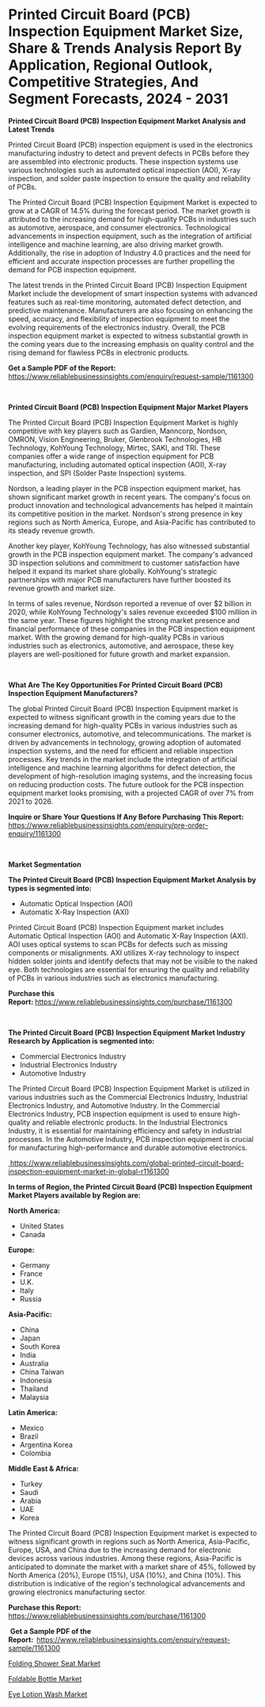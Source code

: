 <p><h1>Printed Circuit Board (PCB) Inspection Equipment Market Size, Share & Trends Analysis Report By Application, Regional Outlook, Competitive Strategies, And Segment Forecasts, 2024 - 2031</h1></p><p><strong>Printed Circuit Board (PCB) Inspection Equipment Market Analysis and Latest Trends</strong></p>
<p><p>Printed Circuit Board (PCB) inspection equipment is used in the electronics manufacturing industry to detect and prevent defects in PCBs before they are assembled into electronic products. These inspection systems use various technologies such as automated optical inspection (AOI), X-ray inspection, and solder paste inspection to ensure the quality and reliability of PCBs.</p><p>The Printed Circuit Board (PCB) Inspection Equipment Market is expected to grow at a CAGR of 14.5% during the forecast period. The market growth is attributed to the increasing demand for high-quality PCBs in industries such as automotive, aerospace, and consumer electronics. Technological advancements in inspection equipment, such as the integration of artificial intelligence and machine learning, are also driving market growth. Additionally, the rise in adoption of Industry 4.0 practices and the need for efficient and accurate inspection processes are further propelling the demand for PCB inspection equipment.</p><p>The latest trends in the Printed Circuit Board (PCB) Inspection Equipment Market include the development of smart inspection systems with advanced features such as real-time monitoring, automated defect detection, and predictive maintenance. Manufacturers are also focusing on enhancing the speed, accuracy, and flexibility of inspection equipment to meet the evolving requirements of the electronics industry. Overall, the PCB inspection equipment market is expected to witness substantial growth in the coming years due to the increasing emphasis on quality control and the rising demand for flawless PCBs in electronic products.</p></p>
<p><strong>Get a Sample PDF of the Report:&nbsp;</strong> <a href="https://www.reliablebusinessinsights.com/enquiry/request-sample/1161300">https://www.reliablebusinessinsights.com/enquiry/request-sample/1161300</a></p>
<p>&nbsp;</p>
<p><strong>Printed Circuit Board (PCB) Inspection Equipment Major Market Players</strong></p>
<p><p>The Printed Circuit Board (PCB) Inspection Equipment Market is highly competitive with key players such as Gardien, Manncorp, Nordson, OMRON, Vision Engineering, Bruker, Glenbrook Technologies, HB Technology, KohYoung Technology, Mirtec, SAKI, and TRI. These companies offer a wide range of inspection equipment for PCB manufacturing, including automated optical inspection (AOI), X-ray inspection, and SPI (Solder Paste Inspection) systems.</p><p>Nordson, a leading player in the PCB inspection equipment market, has shown significant market growth in recent years. The company's focus on product innovation and technological advancements has helped it maintain its competitive position in the market. Nordson's strong presence in key regions such as North America, Europe, and Asia-Pacific has contributed to its steady revenue growth.</p><p>Another key player, KohYoung Technology, has also witnessed substantial growth in the PCB inspection equipment market. The company's advanced 3D inspection solutions and commitment to customer satisfaction have helped it expand its market share globally. KohYoung's strategic partnerships with major PCB manufacturers have further boosted its revenue growth and market size.</p><p>In terms of sales revenue, Nordson reported a revenue of over $2 billion in 2020, while KohYoung Technology's sales revenue exceeded $100 million in the same year. These figures highlight the strong market presence and financial performance of these companies in the PCB inspection equipment market. With the growing demand for high-quality PCBs in various industries such as electronics, automotive, and aerospace, these key players are well-positioned for future growth and market expansion.</p></p>
<p>&nbsp;</p>
<p><strong>What Are The Key Opportunities For Printed Circuit Board (PCB) Inspection Equipment Manufacturers?</strong></p>
<p><p>The global Printed Circuit Board (PCB) Inspection Equipment market is expected to witness significant growth in the coming years due to the increasing demand for high-quality PCBs in various industries such as consumer electronics, automotive, and telecommunications. The market is driven by advancements in technology, growing adoption of automated inspection systems, and the need for efficient and reliable inspection processes. Key trends in the market include the integration of artificial intelligence and machine learning algorithms for defect detection, the development of high-resolution imaging systems, and the increasing focus on reducing production costs. The future outlook for the PCB inspection equipment market looks promising, with a projected CAGR of over 7% from 2021 to 2026.</p></p>
<p><strong>Inquire or Share Your Questions If Any Before Purchasing This Report:</strong> <a href="https://www.reliablebusinessinsights.com/enquiry/pre-order-enquiry/1161300">https://www.reliablebusinessinsights.com/enquiry/pre-order-enquiry/1161300</a></p>
<p>&nbsp;</p>
<p><strong>Market Segmentation</strong></p>
<p><strong>The Printed Circuit Board (PCB) Inspection Equipment Market Analysis by types is segmented into:</strong></p>
<p><ul><li>Automatic Optical Inspection (AOI)</li><li>Automatic X-Ray Inspection (AXI)</li></ul></p>
<p><p>Printed Circuit Board (PCB) Inspection Equipment market includes Automatic Optical Inspection (AOI) and Automatic X-Ray Inspection (AXI). AOI uses optical systems to scan PCBs for defects such as missing components or misalignments. AXI utilizes X-ray technology to inspect hidden solder joints and identify defects that may not be visible to the naked eye. Both technologies are essential for ensuring the quality and reliability of PCBs in various industries such as electronics manufacturing.</p></p>
<p><strong>Purchase this Report:&nbsp;</strong><a href="https://www.reliablebusinessinsights.com/purchase/1161300">https://www.reliablebusinessinsights.com/purchase/1161300</a></p>
<p>&nbsp;</p>
<p><strong>The Printed Circuit Board (PCB) Inspection Equipment Market Industry Research by Application is segmented into:</strong></p>
<p><ul><li>Commercial Electronics Industry</li><li>Industrial Electronics Industry</li><li>Automotive Industry</li></ul></p>
<p><p>The Printed Circuit Board (PCB) Inspection Equipment Market is utilized in various industries such as the Commercial Electronics Industry, Industrial Electronics Industry, and Automotive Industry. In the Commercial Electronics Industry, PCB inspection equipment is used to ensure high-quality and reliable electronic products. In the Industrial Electronics Industry, it is essential for maintaining efficiency and safety in industrial processes. In the Automotive Industry, PCB inspection equipment is crucial for manufacturing high-performance and durable automotive electronics.</p></p>
<p><a href="https://www.reliablebusinessinsights.com/global-printed-circuit-board-inspection-equipment-market-in-global-r1161300">&nbsp;https://www.reliablebusinessinsights.com/global-printed-circuit-board-inspection-equipment-market-in-global-r1161300</a></p>
<p><strong>In terms of Region, the Printed Circuit Board (PCB) Inspection Equipment Market Players available by Region are:</strong></p>
<p>
    <p> <strong> North America: </strong>
        <ul>
            <li>United States</li>
            <li>Canada</li>
        </ul>
        </p> 
    <p> <strong> Europe: </strong>
        <ul>
            <li>Germany</li>
            <li>France</li>
            <li>U.K.</li>
            <li>Italy</li>
            <li>Russia</li>
        </ul>
        </p> 
    <p> <strong> Asia-Pacific: </strong>
        <ul>
            <li>China</li>
            <li>Japan</li>
            <li>South Korea</li>
            <li>India</li>
            <li>Australia</li>
            <li>China Taiwan</li>
            <li>Indonesia</li>
            <li>Thailand</li>
            <li>Malaysia</li>
        </ul>
        </p> 
    <p> <strong> Latin America: </strong>
        <ul>
            <li>Mexico</li>
            <li>Brazil</li>
            <li>Argentina Korea</li>
            <li>Colombia</li>
        </ul>
        </p> 
    <p> <strong> Middle East & Africa: </strong>
        <ul>
            <li>Turkey</li>
            <li>Saudi</li>
            <li>Arabia</li>
            <li>UAE</li>
            <li>Korea</li>
        </ul>
    </p>
    </p>
<p><p>The Printed Circuit Board (PCB) Inspection Equipment market is expected to witness significant growth in regions such as North America, Asia-Pacific, Europe, USA, and China due to the increasing demand for electronic devices across various industries. Among these regions, Asia-Pacific is anticipated to dominate the market with a market share of 45%, followed by North America (20%), Europe (15%), USA (10%), and China (10%). This distribution is indicative of the region's technological advancements and growing electronics manufacturing sector.</p></p>
<p><strong>Purchase this Report: </strong><a href="https://www.reliablebusinessinsights.com/purchase/1161300">https://www.reliablebusinessinsights.com/purchase/1161300</a></p>
<p>&nbsp;<strong>Get a Sample PDF of the Report:&nbsp;&nbsp;</strong><a href="https://www.reliablebusinessinsights.com/enquiry/request-sample/1161300">https://www.reliablebusinessinsights.com/enquiry/request-sample/1161300</a></p>
<p><strong></strong></p>
<p><p><a href="https://www.linkedin.com/pulse/folding-shower-seat-market-outlook-complete-industry-analysis-djfnc">Folding Shower Seat Market</a></p><p><a href="https://www.linkedin.com/pulse/analyzing-foldable-bottle-market-dynamics-growth-drivers-forecasted-knvnc">Foldable Bottle Market</a></p><p><a href="https://www.linkedin.com/pulse/global-eye-lotion-wash-market-projected-grow-cagr-129-forcasted-lys1c">Eye Lotion Wash Market</a></p></p>